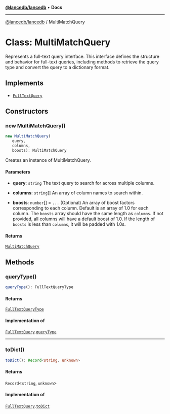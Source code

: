 [**@lancedb/lancedb**](../README.md) • **Docs**

***

[@lancedb/lancedb](../globals.md) / MultiMatchQuery

# Class: MultiMatchQuery

Represents a full-text query interface.
This interface defines the structure and behavior for full-text queries,
including methods to retrieve the query type and convert the query to a dictionary format.

## Implements

- [`FullTextQuery`](../interfaces/FullTextQuery.md)

## Constructors

### new MultiMatchQuery()

```ts
new MultiMatchQuery(
   query,
   columns,
   boosts): MultiMatchQuery
```

Creates an instance of MultiMatchQuery.

#### Parameters

* **query**: `string`
    The text query to search for across multiple columns.

* **columns**: `string`[]
    An array of column names to search within.

* **boosts**: `number`[] = `...`
    (Optional) An array of boost factors corresponding to each column. Default is an array of 1.0 for each column.
    The `boosts` array should have the same length as `columns`. If not provided, all columns will have a default boost of 1.0.
    If the length of `boosts` is less than `columns`, it will be padded with 1.0s.

#### Returns

[`MultiMatchQuery`](MultiMatchQuery.md)

## Methods

### queryType()

```ts
queryType(): FullTextQueryType
```

#### Returns

[`FullTextQueryType`](../enumerations/FullTextQueryType.md)

#### Implementation of

[`FullTextQuery`](../interfaces/FullTextQuery.md).[`queryType`](../interfaces/FullTextQuery.md#querytype)

***

### toDict()

```ts
toDict(): Record<string, unknown>
```

#### Returns

`Record`&lt;`string`, `unknown`&gt;

#### Implementation of

[`FullTextQuery`](../interfaces/FullTextQuery.md).[`toDict`](../interfaces/FullTextQuery.md#todict)
